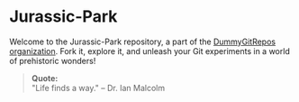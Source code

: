 # Jurassic-Park  

Welcome to the Jurassic-Park repository, a part of the [DummyGitRepos organization](https://github.com/orgs/DummyGitRepos/repositories). Fork it, explore it, and unleash your Git experiments in a world of prehistoric wonders!  

> **Quote:**  
> "Life finds a way." – Dr. Ian Malcolm  
